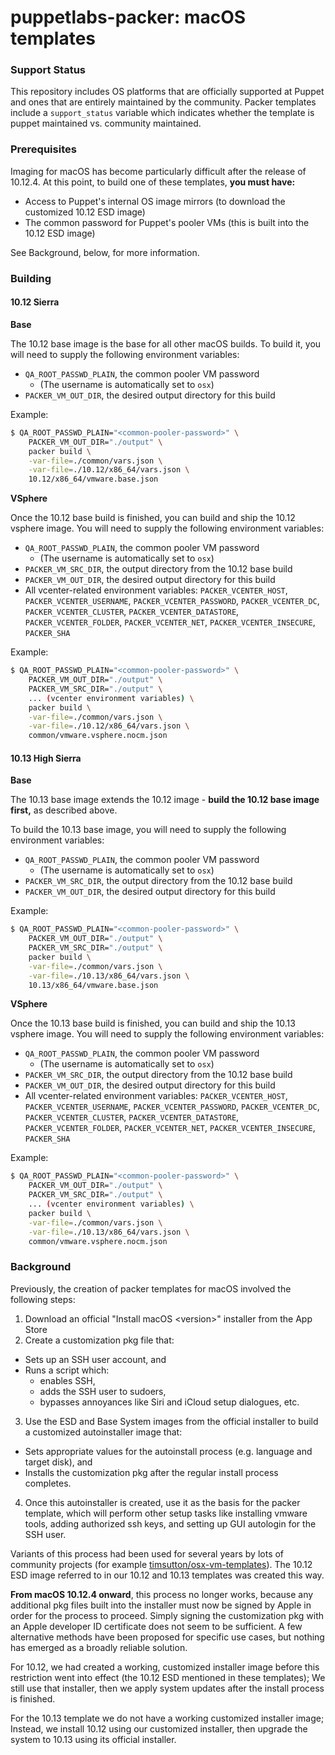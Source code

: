 # puppetlabs-packer: macOS templates

### Support Status

This repository includes OS platforms that are officially supported at Puppet and ones that are entirely maintained by the community. Packer templates include a `support_status` variable which indicates whether the template is puppet maintained vs. community maintained.

### Prerequisites

Imaging for macOS has become particularly difficult after the release of 10.12.4. At this point, to build one of these templates, **you must have:**

- Access to Puppet's internal OS image mirrors (to download the customized 10.12 ESD image)
- The common password for Puppet's pooler VMs (this is built into the 10.12 ESD image)

See Background, below, for more information.

### Building

#### 10.12 Sierra

**Base**

The 10.12 base image is the base for all other macOS builds. To build it, you will need to supply the following environment variables:

- `QA_ROOT_PASSWD_PLAIN`, the common pooler VM password
    - (The username is automatically set to `osx`)
- `PACKER_VM_OUT_DIR`, the desired output directory for this build

Example:

```bash
$ QA_ROOT_PASSWD_PLAIN="<common-pooler-password>" \
    PACKER_VM_OUT_DIR="./output" \
    packer build \
    -var-file=./common/vars.json \
    -var-file=./10.12/x86_64/vars.json \
    10.12/x86_64/vmware.base.json
```

**VSphere**

Once the 10.12 base build is finished, you can build and ship the 10.12 vsphere image. You will need to supply the following environment variables:

- `QA_ROOT_PASSWD_PLAIN`, the common pooler VM password
    - (The username is automatically set to `osx`)
- `PACKER_VM_SRC_DIR`, the output directory from the 10.12 base build
- `PACKER_VM_OUT_DIR`, the desired output directory for this build
- All vcenter-related environment variables: `PACKER_VCENTER_HOST`, `PACKER_VCENTER_USERNAME`, `PACKER_VCENTER_PASSWORD`, `PACKER_VCENTER_DC`, `PACKER_VCENTER_CLUSTER`, `PACKER_VCENTER_DATASTORE`, `PACKER_VCENTER_FOLDER`, `PACKER_VCENTER_NET`, `PACKER_VCENTER_INSECURE`, `PACKER_SHA`

Example:

```bash
$ QA_ROOT_PASSWD_PLAIN="<common-pooler-password>" \
    PACKER_VM_OUT_DIR="./output" \
    PACKER_VM_SRC_DIR="./output" \
    ... (vcenter environment variables) \
    packer build \
    -var-file=./common/vars.json \
    -var-file=./10.12/x86_64/vars.json \
    common/vmware.vsphere.nocm.json
```

#### 10.13 High Sierra

**Base**

The 10.13 base image extends the 10.12 image - **build the 10.12 base image first,** as described above.

To build the 10.13 base image, you will need to supply the following environment variables:

- `QA_ROOT_PASSWD_PLAIN`, the common pooler VM password
    - (The username is automatically set to `osx`)
- `PACKER_VM_SRC_DIR`, the output directory from the 10.12 base build
- `PACKER_VM_OUT_DIR`, the desired output directory for this build

Example:

```bash
$ QA_ROOT_PASSWD_PLAIN="<common-pooler-password>" \
    PACKER_VM_OUT_DIR="./output" \
    PACKER_VM_SRC_DIR="./output" \
    packer build \
    -var-file=./common/vars.json \
    -var-file=./10.13/x86_64/vars.json \
    10.13/x86_64/vmware.base.json
```

**VSphere**

Once the 10.13 base build is finished, you can build and ship the 10.13 vsphere image. You will need to supply the following environment variables:

- `QA_ROOT_PASSWD_PLAIN`, the common pooler VM password
    - (The username is automatically set to `osx`)
- `PACKER_VM_SRC_DIR`, the output directory from the 10.12 base build
- `PACKER_VM_OUT_DIR`, the desired output directory for this build
- All vcenter-related environment variables: `PACKER_VCENTER_HOST`, `PACKER_VCENTER_USERNAME`, `PACKER_VCENTER_PASSWORD`, `PACKER_VCENTER_DC`, `PACKER_VCENTER_CLUSTER`, `PACKER_VCENTER_DATASTORE`, `PACKER_VCENTER_FOLDER`, `PACKER_VCENTER_NET`, `PACKER_VCENTER_INSECURE`, `PACKER_SHA`

Example:

```bash
$ QA_ROOT_PASSWD_PLAIN="<common-pooler-password>" \
    PACKER_VM_OUT_DIR="./output" \
    PACKER_VM_SRC_DIR="./output" \
    ... (vcenter environment variables) \
    packer build \
    -var-file=./common/vars.json \
    -var-file=./10.13/x86_64/vars.json \
    common/vmware.vsphere.nocm.json
```

### Background

Previously, the creation of packer templates for macOS involved the following steps:

1. Download an official "Install macOS \<version\>" installer from the App Store
2. Create a customization pkg file that:
  - Sets up an SSH user account, and
  - Runs a script which:
    - enables SSH,
    - adds the SSH user to sudoers,
    - bypasses annoyances like Siri and iCloud setup dialogues, etc.
3. Use the ESD and Base System images from the official installer to build a customized autoinstaller image that:
  - Sets appropriate values for the autoinstall process (e.g. language and target disk), and
  - Installs the customization pkg after the regular install process completes.
4. Once this autoinstaller is created, use it as the basis for the packer template, which will perform other setup tasks like installing vmware tools, adding authorized ssh keys, and setting up GUI autologin for the SSH user.

Variants of this process had been used for several years by lots of community projects (for example [timsutton/osx-vm-templates](https://github.com/timsutton/osx-vm-templates)). The 10.12 ESD image referred to in our 10.12 and 10.13 templates was created this way.

**From macOS 10.12.4 onward**, this process no longer works, because any additional pkg files built into the installer must now be signed by Apple in order for the process to proceed. Simply signing the customization pkg with an Apple developer ID certificate does not seem to be sufficient. A few alternative methods have been proposed for specific use cases, but nothing has emerged as a broadly reliable solution.

For 10.12, we had created a working, customized installer image before this restriction went into effect (the 10.12 ESD mentioned in these templates); We still use that installer, then we apply system updates after the install process is finished.

For the 10.13 template we do not have a working customized installer image; Instead, we install 10.12 using our customized installer, then upgrade the system to 10.13 using its official installer.
